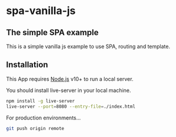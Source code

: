 # spa-vanilla-js
## The simple SPA example
This is a simple vanilla js example to use SPA, routing and template.
## Installation

This App requires [Node.js](https://nodejs.org/) v10+ to run a local server.

You should install live-server in your local machine.

```sh
npm install -g live-server
live-server --port=8080 --entry-file=./index.html
```

For production environments...
```sh
git push origin remote
```